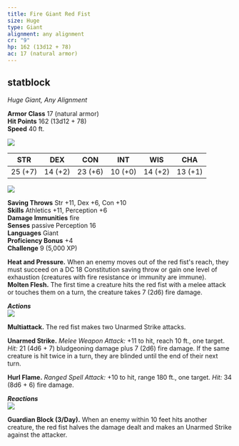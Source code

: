 ```yaml
---
title: Fire Giant Red Fist
size: Huge
type: Giant
alignment: any alignment
cr: "9"
hp: 162 (13d12 + 78)
ac: 17 (natural armor)
---
```


## statblock
_Huge Giant, Any Alignment_

**Armor Class** 17 (natural armor)  
**Hit Points** 162 (13d12 + 78)  
**Speed** 40 ft.

![](https://www.dndbeyond.com/file-attachments/0/579/stat-block-header-bar.svg)

|STR|DEX|CON|INT|WIS|CHA|
|---|---|---|---|---|---|
|25 (+7)|14 (+2)|23 (+6)|10 (+0)|14 (+2)|13 (+1)|

![](https://www.dndbeyond.com/file-attachments/0/579/stat-block-header-bar.svg)

**Saving Throws** Str +11, Dex +6, Con +10  
**Skills** Athletics +11, Perception +6  
**Damage Immunities** fire  
**Senses** passive Perception 16  
**Languages** Giant  
**Proficiency Bonus** +4  
**Challenge** 9 (5,000 XP)

**Heat and Pressure.** When an enemy moves out of the red fist's reach, they must succeed on a DC 18 Constitution saving throw or gain one level of exhaustion (creatures with fire resistance or immunity are immune).  
**Molten Flesh.** The first time a creature hits the red fist with a melee attack or touches them on a turn, the creature takes 7 (2d6) fire damage.

_**Actions**_  
![](https://www.dndbeyond.com/file-attachments/0/579/stat-block-header-bar.svg)

**Multiattack.** The red fist makes two Unarmed Strike attacks.  

**Unarmed Strike.** _Melee Weapon Attack:_ +11 to hit, reach 10 ft., one target. _Hit:_ 21 (4d6 + 7) bludgeoning damage plus 7 (2d6) fire damage. If the same creature is hit twice in a turn, they are blinded until the end of their next turn.  

**Hurl Flame.** _Ranged Spell Attack:_ +10 to hit, range 180 ft., one target. _Hit:_ 34 (8d6 + 6) fire damage.

_**Reactions**_  
![](https://www.dndbeyond.com/file-attachments/0/579/stat-block-header-bar.svg)

**Guardian Block (3/Day).** When an enemy within 10 feet hits another creature, the red fist halves the damage dealt and makes an Unarmed Strike against the attacker.

